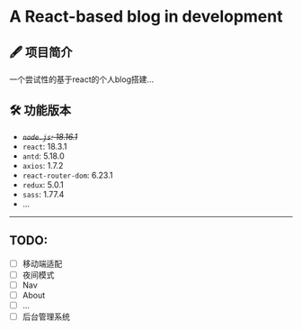 # **A React-based blog in development**

## 🖋️ 项目简介

一个尝试性的基于react的个人blog搭建...


## 🛠️ 功能版本

- ~~*`node.js`: 18.16.1*~~
- `react`: 18.3.1
- `antd`: 5.18.0
- `axios`: 1.7.2
- `react-router-dom`: 6.23.1
- `redux`: 5.0.1
- `sass`: 1.77.4
- ...

---
## TODO:
- [ ] 移动端适配
- [ ] 夜间模式
- [ ] Nav
- [ ] About
- [ ] ...
- [ ] 后台管理系统